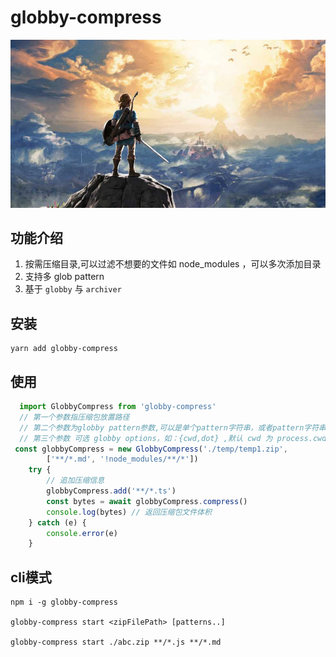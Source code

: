 # globby-compress

![my love](./logo.png) 

## 功能介绍
1. 按需压缩目录,可以过滤不想要的文件如 node_modules ，可以多次添加目录
2. 支持多 glob pattern
3. 基于 `globby` 与 `archiver`

## 安装
```
yarn add globby-compress 
```

## 使用   
```ts
  import GlobbyCompress from 'globby-compress'
  // 第一个参数指压缩包放置路径
  // 第二个参数为globby pattern参数,可以是单个pattern字符串，或者pattern字符串数组 ["**/*.js"]
  // 第三个参数 可选 globby options，如：{cwd,dot} ,默认 cwd 为 process.cwd()
 const globbyCompress = new GlobbyCompress('./temp/temp1.zip',
        ['**/*.md', '!node_modules/**/*'])
    try {
        // 追加压缩信息
        globbyCompress.add('**/*.ts')
        const bytes = await globbyCompress.compress()
        console.log(bytes) // 返回压缩包文件体积
    } catch (e) {
        console.error(e)
    }  
```

## cli模式
```
npm i -g globby-compress 

globby-compress start <zipFilePath> [patterns..]

globby-compress start ./abc.zip **/*.js **/*.md
```
 
